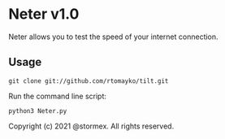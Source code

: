 # Neter v1.0
Neter allows you to test the speed of your internet connection.

Usage
-----

``` 
git clone git://github.com/rtomayko/tilt.git
```
Run the command line script:

```
python3 Neter.py
```


Copyright (c) 2021 @stormex. All rights reserved.


